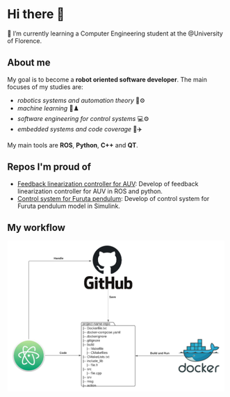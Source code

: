 # Hi there 👋
🌱 I’m currently learning a Computer Engineering student at the @University of Florence.

## About me
 My goal is to become a **robot oriented software developer**. The main focuses of my studies are: 
- *robotics systems and automation theory* 🤖⚙️
- *machine learning* 🧠♟️
- *software engineering for control systems* 💻⚙️
- *embedded systems and code coverage* 🚀✈️

 My main tools are **ROS**, **Python**, **C++** and **QT**.

## Repos I'm proud of
- [Feedback linearization controller for AUV](https://github.com/AngeloDamante/AUV_feedback_linearization_controller): Develop of feedback linearization controller for AUV in ROS and python.
- [Control system for Furuta pendulum](https://github.com/AngeloDamante/Furuta_pendulum): Develop of control system for Furuta pendulum model in Simulink.

## My workflow
<img src="workflow.png" width="500"/>
